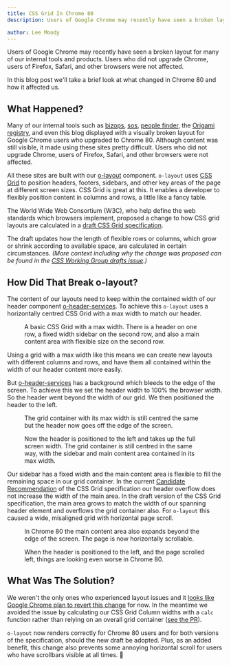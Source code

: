 ```yaml
---
title: CSS Grid In Chrome 80
description: Users of Google Chrome may recently have seen a broken layout for many of our internal tools and products which use the o-layout component. Users of Firefox, Safari, and other browsers were not affected. In this post we'll discuss what changed in Chrome 80.

author: Lee Moody
---
```


Users of Google Chrome may recently have seen a broken layout for many of our internal tools and products. Users who did not upgrade Chrome, users of Firefox, Safari, and other browsers were not affected.

In this blog post we'll take a brief look at what changed in Chrome 80 and how it affected us.

## What Happened?

Many of our internal tools such as [bizops](https://biz-ops.in.ft.com/), [sos](https://sos.in.ft.com/), [people finder](https://people-finder.in.ft.com/), the [Origami registry](registry.origami.ft.com/), and even this blog displayed with a visually broken layout for Google Chrome users who upgraded to Chrome 80. Although content was still visible, it made using these sites pretty difficult. Users who did not upgrade Chrome, users of Firefox, Safari, and other browsers were not affected.

All these sites are built with our [o-layout](https://registry.origami.ft.com/components/o-layout) component. `o-layout` uses [CSS Grid](https://developer.mozilla.org/en-US/docs/Web/CSS/CSS_Grid_Layout) to position headers, footers, sidebars, and other key areas of the page at different screen sizes. CSS Grid is great at this. It enables a developer to flexibly position content in columns and rows, a little like a fancy table.

The World Wide Web Consortium (W3C), who help define the web standards which browsers implement, proposed a change to how CSS grid layouts are calculated in a [draft CSS Grid specification](https://github.com/w3c/csswg-drafts/commit/25e3f631310207ed83746530b4066b6278c3234f).

The draft updates how the length of flexible rows or columns, which grow or shrink according to available space, are calculated in certain circumstances. _(More context including why the change was proposed can be found in the [CSS Working Group drafts issue](https://github.com/w3c/csswg-drafts/issues/2177).)_

## How Did That Break o-layout?

The content of our layouts need to keep within the contained width of our header component [o-header-services](https://registry.origami.ft.com/components/o-header-services). To achieve this `o-layout` uses a horizontally centred CSS Grid with a max width to match our header.

<figure>
	<img alt="" src="https://www.ft.com/__origami/service/image/v2/images/raw/https://origami.ft.com/assets/images/2020-02-17-o-layout-chrome-80/firefox-1.png?width=1200&source=origami" />
	<figcaption>
        A basic CSS Grid with a max width. There is a header on one row, a fixed width sidebar on the second row, and also a main content area with flexible size on the second row.
	</figcaption>
</figure>

Using a grid with a max width like this means we can create new layouts with different columns and rows, and have them all contained within the width of our header content more easily.

But [o-header-services](https://registry.origami.ft.com/components/o-header-services) has a background which bleeds to the edge of the screen. To achieve this we set the header width to 100% the browser width. So the header went beyond the width of our grid. We then positioned the header to the left.

<figure>
	<img alt="" src="https://www.ft.com/__origami/service/image/v2/images/raw/https://origami.ft.com/assets/images/2020-02-17-o-layout-chrome-80/firefox-2.png?width=1200&source=origami" />
	<figcaption>
        The grid container with its max width is still centred the same but the header now goes off the edge of the screen.
	</figcaption>
</figure>

<figure>
	<img alt="" src="https://www.ft.com/__origami/service/image/v2/images/raw/https://origami.ft.com/assets/images/2020-02-17-o-layout-chrome-80/firefox-3.png?width=1200&source=origami" />
	<figcaption>
        Now the header is positioned to the left and takes up the full screen width. The grid container is still centred in the same way, with the sidebar and main content area contained in its max width.
	</figcaption>
</figure>


Our sidebar has a fixed width and the main content area is flexible to fill the remaining space in our grid container. In the current [Candidate Recommendation](https://www.w3.org/2019/Process-20190301/#candidate-rec) of the CSS Grid specification our header overflow does not increase the width of the main area. In the draft version of the CSS Grid specification, the main area grows to match the width of our spanning header element and overflows the grid container also. For `o-layout` this caused a wide, misaligned grid with horizontal page scroll.

<figure>
	<img alt="" src="https://www.ft.com/__origami/service/image/v2/images/raw/https://origami.ft.com/assets/images/2020-02-17-o-layout-chrome-80/chrome-2.png?width=1200&source=origami" />
	<figcaption>
        In Chrome 80 the main content area also expands beyond the edge of the screen. The page is now horizontally scrollable.
	</figcaption>
</figure>

<figure>
	<img alt="" src="https://www.ft.com/__origami/service/image/v2/images/raw/https://origami.ft.com/assets/images/2020-02-17-o-layout-chrome-80/chrome-3.png?width=1200&source=origami" />
	<figcaption>
        When the header is positioned to the left, and the page scrolled left, things are looking even worse in Chrome 80.
	</figcaption>
</figure>

## What Was The Solution?

We weren't the only ones who experienced layout issues and it [looks like Google Chrome plan to revert this change](https://bugs.chromium.org/p/chromium/issues/detail?id=1051039) for now. In the meantime we avoided the issue by calculating our CSS Grid Column widths with a `calc` function rather than relying on an overall grid container ([see the PR](https://github.com/Financial-Times/o-layout/pull/127)).

`o-layout` now renders correctly for Chrome 80 users and for both versions of the specification, should the new draft be adopted. Plus, as an added benefit, this change also prevents some annoying horizontal scroll for users who have scrollbars visible at all times. 🎉
